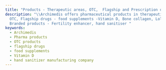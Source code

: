```yaml
---
title: "Products - Therapeutic areas, OTC,  Flagship and Prescription drugs "
description: "\\Archimedis offers pharmaceutical products in therapeutic areas,
  OTC, Flagship drugs - food supplements -Vitamin D, Bone collagen, Lola and
  Branded products - Fertility enhancer, hand sanitiser "
keywords:
  - Archimedis
  - Pharma products
  - OTC products
  - flagship drugs
  - food supplements
  - Vitamin D
  - hand sanitizer manufacturing company
---
```

